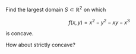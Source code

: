 Find the largest domain $S \subset \mathbb{R}^2$ on which 

$$
f(x, y) = x^2 - y^2 - xy - x^3
$$

is concave.

How about strictly concave?
